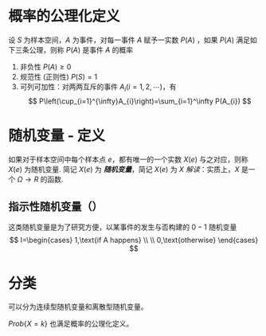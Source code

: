 # 概率的公理化定义
设 $S$ 为样本空间，$A$ 为事件，对每一事件 $A$ 赋予一实数 $P(A)$ ，如果 $P(A)$ 满足如下三条公理，则称 $P(A)$ 是事件 $A$ 的概率
1. 非负性 $P(A)\geq 0$
2. 规范性 (正则性) $P(S)=1$
3. 可列可加性：对两两互斥的事件 $A_{i}(i=1,2,\cdots)$，有
$$
P\left(\cup_{i=1}^{\infty}A_{i}\right)=\sum_{i=1}^\infty P(A_{i})
$$
# 随机变量 - 定义
如果对于样本空间中每个样本点 $e$，都有唯一的一个实数 $X(e)$ 与之对应，则称 $X(e)$ 为随机变量. 简记 $X(e)$ 为 ***随机变量***，简记 $X(e)$ 为 $X$
*解读*：实质上，$X$ 是一个 $\Omega\to R$ 的函数.
## 指示性随机变量（）
这类随机变量是为了研究方便，以某事件的发生与否构建的 $0-1$ 随机变量
$$
I=\begin{cases}
1,\text{if A happens} \\ \\
0,\text{otherwise}
\end{cases}
$$

# 分类
可以分为连续型随机变量和离散型随机变量。

$Prob\{X=k\}$ 也满足概率的公理化定义。


